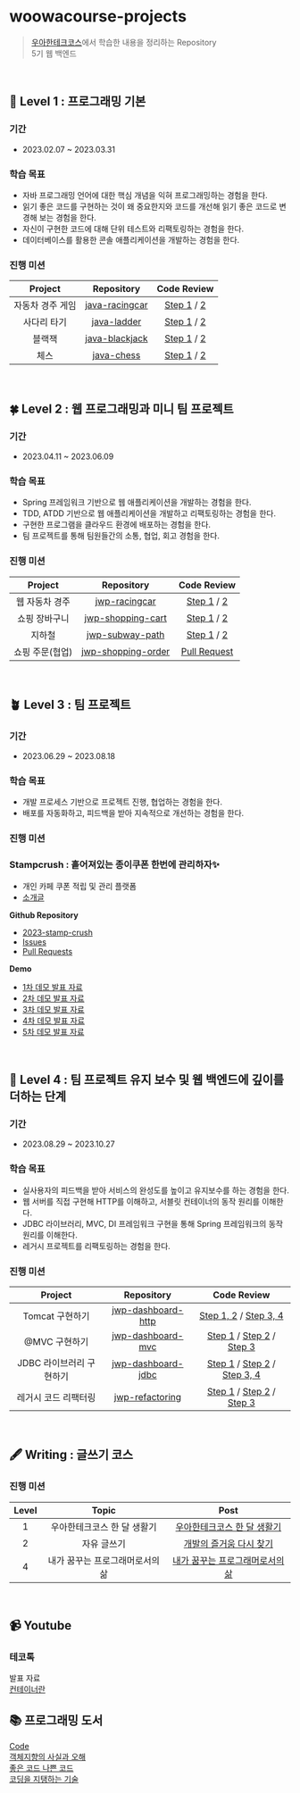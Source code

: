 # woowacourse-projects


> [우아한테크코스](https://woowacourse.github.io/)에서 학습한 내용을 정리하는 Repository   
> 5기 웹 백엔드

<br/>

## 🌱 Level 1 : 프로그래밍 기본

### 기간

- 2023.02.07 ~ 2023.03.31

### 학습 목표

- 자바 프로그래밍 언어에 대한 핵심 개념을 익혀 프로그래밍하는 경험을 한다.
- 읽기 좋은 코드를 구현하는 것이 왜 중요한지와 코드를 개선해 읽기 좋은 코드로 변경해 보는 경험을 한다.
- 자신이 구현한 코드에 대해 단위 테스트와 리팩토링하는 경험을 한다.
- 데이터베이스를 활용한 콘솔 애플리케이션을 개발하는 경험을 한다.

### 진행 미션

|     Project      |                          Repository                          |                                                       Code Review                                                        |
| :--------------: | :----------------------------------------------------------: | :----------------------------------------------------------------------------------------------------------------------: |
| 자동차 경주 게임 | [java-racingcar](https://github.com/yenawee/java-racingcar/tree/step2) |                          [Step 1](https://github.com/woowacourse/java-racingcar/pull/463) / [2](https://github.com/woowacourse/java-racingcar/pull/594)             |
|       사다리 타기       |     [java-ladder](https://github.com/yenawee/java-ladder/tree/step2)     |  [Step 1](https://github.com/woowacourse/java-ladder/pull/105) / [2](https://github.com/woowacourse/java-ladder/pull/224)  |
|      블랙잭      | [java-blackjack](https://github.com/yenawee/java-blackjack/tree/step2) | [Step 1](https://github.com/woowacourse/java-blackjack/pull/402) / [2](https://github.com/woowacourse/java-blackjack/pull/566) |
|       체스       |     [java-chess](https://github.com/yenawee/java-chess/tree/step3)     |  [Step 1](https://github.com/woowacourse/java-chess/pull/486) / [2](https://github.com/woowacourse/java-chess/pull/579)   |


<br/>

## 🍀 Level 2 : 웹 프로그래밍과 미니 팀 프로젝트

### 기간

- 2023.04.11 ~ 2023.06.09

### 학습 목표

- Spring 프레임워크 기반으로 웹 애플리케이션을 개발하는 경험을 한다.
- TDD, ATDD 기반으로 웹 애플리케이션을 개발하고 리팩토링하는 경험을 한다.
- 구현한 프로그램을 클라우드 환경에 배포하는 경험을 한다.
- 팀 프로젝트를 통해 팀원들간의 소통, 협업, 회고 경험을 한다.

### 진행 미션

|       Project        |                                        Repository                                         |                                                                                                            Code Review                                                                                                             |
| :------------------: | :---------------------------------------------------------------------------------------: | :--------------------------------------------------------------------------------------------------------------------------------------------------------------------------------------------------------------------------------: |
|         웹 자동차 경주         |                    [jwp-racingcar](https://github.com/yenawee/jwp-racingcar/tree/step2)                     | [Step 1](https://github.com/woowacourse/jwp-racingcar/pull/57) / [2](https://github.com/woowacourse/jwp-racingcar/pull/145) |
|   쇼핑 장바구니   |            [jwp-shopping-cart](https://github.com/yenawee/jwp-shopping-cart/tree/step2)             |   [Step 1](https://github.com/woowacourse/jwp-shopping-cart/pull/189) / [2](https://github.com/woowacourse/jwp-shopping-cart/pull/316)                                                                                                                                                     |
|   지하철   |             [jwp-subway-path](https://github.com/yenawee/jwp-subway-path/tree/step2)              | [Step 1](https://github.com/woowacourse/jwp-subway-path/pull/25) /                                                                              [2](https://github.com/woowacourse/jwp-subway-path/pull/148)                                                                               |
| 쇼핑 주문(협업) |         [jwp-shopping-order](https://github.com/yenawee/jwp-shopping-order)          |                                                                            [Pull Request](https://github.com/woowacourse/jwp-shopping-order/pull/50)                                                                             |


<br/>

## 🪴 Level 3 : 팀 프로젝트

### 기간

- 2023.06.29 ~ 2023.08.18

### 학습 목표

- 개발 프로세스 기반으로 프로젝트 진행, 협업하는 경험을 한다.
- 배포를 자동화하고, 피드백을 받아 지속적으로 개선하는 경험을 한다.

### 진행 미션

### Stampcrush : 흩어져있는 종이쿠폰 한번에 관리하자✨
- 개인 카페 쿠폰 적립 및 관리 플랫폼
- [소개글](https://github.com/woowacourse-teams/2023-stamp-crush/wiki)

**Github Repository**

- [2023-stamp-crush](https://github.com/woowacourse-teams/2023-stamp-crush)
- [Issues](https://github.com/woowacourse-teams/2023-stamp-crush/issues)
- [Pull Requests](https://github.com/woowacourse-teams/2023-stamp-crush/pulls)

**Demo**

- [1차 데모 발표 자료](https://drive.google.com/file/d/1CiA2onVQB6UGZGkdUjhuBt0kJfG7vXv-/view?usp=sharing)
- [2차 데모 발표 자료](https://drive.google.com/file/d/13ADEQTC8R2bNXTVxGNBHE9V1pzQUZGv0/view?usp=sharing)
- [3차 데모 발표 자료](https://drive.google.com/file/d/1HLePKs6PmrQr2ewierUPME-tNZrqnUsx/view?usp=sharing)
- [4차 데모 발표 자료](https://drive.google.com/file/d/1vpKxdcR5joLus5TkWpJsRZHy-_6Bv1qE/view?usp=sharing)
- [5차 데모 발표 자료](https://drive.google.com/file/d/12HtsHQdsROSb6gmnqSnwWWAk43I17u5M/view?usp=sharing)


<br/>

## 🌳 Level 4 : 팀 프로젝트 유지 보수 및 웹 백엔드에 깊이를 더하는 단계

### 기간

- 2023.08.29 ~ 2023.10.27

### 학습 목표

- 실사용자의 피드백을 받아 서비스의 완성도를 높이고 유지보수를 하는 경험을 한다.
- 웹 서버를 직접 구현해 HTTP를 이해하고, 서블릿 컨테이너의 동작 원리를 이해한다.
- JDBC 라이브러리, MVC, DI 프레임워크 구현을 통해 Spring 프레임워크의 동작 원리를 이해한다.
- 레거시 프로젝트를 리팩토링하는 경험을 한다.

### 진행 미션

|     Project      |                          Repository                          |                                                       Code Review                                                        |
| :--------------: | :----------------------------------------------------------: | :----------------------------------------------------------------------------------------------------------------------: |
| Tomcat 구현하기 | [jwp-dashboard-http](https://github.com/yenawee/jwp-dashboard-http/tree/step2) |                          [Step 1, 2](https://github.com/woowacourse/jwp-dashboard-http/pull/355)  / [Step 3, 4](https://github.com/woowacourse/jwp-dashboard-http/pull/458)                     |
|       @MVC 구현하기       |     [jwp-dashboard-mvc](https://github.com/yenawee/jwp-dashboard-mvc/tree/step3)     |  [Step 1](https://github.com/woowacourse/jwp-dashboard-mvc/pull/413) /  [Step 2](https://github.com/woowacourse/jwp-dashboard-mvc/pull/506) / [Step 3](https://github.com/woowacourse/jwp-dashboard-mvc/pull/615)|
|       JDBC 라이브러리 구현하기       |     [jwp-dashboard-jdbc](https://github.com/yenawee/jwp-dashboard-jdbc/tree/step3%2C4)     |  [Step 1](https://github.com/woowacourse/jwp-dashboard-jdbc/pull/317) / [Step 2](https://github.com/woowacourse/jwp-dashboard-jdbc/pull/424) / [Step 3, 4](https://github.com/woowacourse/jwp-dashboard-jdbc/pull/513)|
|       레거시 코드 리팩터링       |     [jwp-refactoring](https://github.com/yenawee/jwp-refactoring)     |  [Step 1](https://github.com/woowacourse/jwp-refactoring/pull/546) / [Step 2](https://github.com/woowacourse/jwp-refactoring/pull/633) / [Step 3](https://github.com/woowacourse/jwp-refactoring/pull/725) |

<br/>

## 🖋 Writing : 글쓰기 코스

### 진행 미션

| Level |                 Topic                  |                                                                                                                                       Post                                                                                                                                        |
| :---: | :------------------------------------: | :-------------------------------------------------------------------------------------------------------------------------------------------------------------------------------------------------------------------------------------------------------------------------------: |
|   1   |      우아한테크코스 한 달 생활기       |                                              [우아한테크코스 한 달 생활기](https://github.com/yenawee/woowa-writing-5/blob/yenawee/LV%20-%201%20우아한테크코스%20한%20달%20생활기.md)                                              |
|   2   | 자유 글쓰기 | [개발의 즐거움 다시 찾기](https://github.com/yenawee/woowa-writing-5/blob/yenawee/LV2-%20개발의%20즐거움%20다시%20찾기.md) |
|   4   | 내가 꿈꾸는 프로그래머로서의 삶 |     [내가 꿈꾸는 프로그래머로서의 삶](https://github.com/yenawee/woowa-writing-5/blob/level3/LV3%20-%20내가%20꿈꾸는%20프로그래머로서의%20삶.md)         |

<br/>

## 📹 Youtube

### 테코톡

발표 자료 <br/>
[컨테이너란](https://drive.google.com/file/d/1YYvYwC8gDL37UNT7jKdXjU8idNYF1WkG/view?usp=sharing)


## 📚 프로그래밍 도서
[Code](https://1yearlog.tistory.com/3)   
[객체지향의 사실과 오해](https://1yearlog.tistory.com/4)   
[좋은 코드 나쁜 코드](https://1yearlog.tistory.com/15)   
[코딩을 지탱하는 기술](https://1yearlog.tistory.com/16)   
